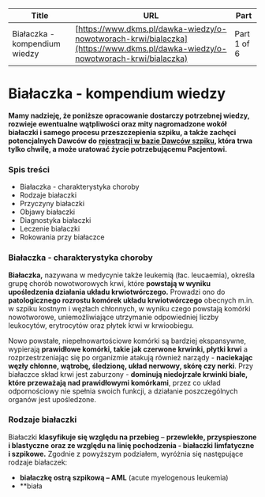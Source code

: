 | **Title**       | **URL**           | **Part**              |
|-----------------|-------------------|-----------------------|
| Białaczka - kompendium wiedzy         | [https://www.dkms.pl/dawka-wiedzy/o-nowotworach-krwi/bialaczka](https://www.dkms.pl/dawka-wiedzy/o-nowotworach-krwi/bialaczka)    | Part 1 of 6          |

# Białaczka - kompendium wiedzy

**Mamy nadzieję, że poniższe opracowanie dostarczy potrzebnej wiedzy, rozwieje ewentualne wątpliwości oraz mity nagromadzone wokół białaczki i samego procesu przeszczepienia szpiku, a także zachęci potencjalnych Dawców do** [**rejestracji w bazie Dawców szpiku**](https://www.dkms.pl/zarejestruj-sie-teraz)**, która trwa tylko chwilę, a może uratować życie potrzebującemu Pacjentowi.**


### Spis treści


* Białaczka \- charakterystyka choroby
* Rodzaje białaczki
* Przyczyny białaczki
* Objawy białaczki
* Diagnostyka białaczki
* Leczenie białaczki
* Rokowania przy białaczce


### Białaczka \- charakterystyka choroby


**Białaczka,** nazywana w medycynie także leukemią (łac. leucaemia), określa grupę chorób nowotworowych krwi, które **powstają w wyniku upośledzenia działania układu krwiotwórczego.** Prowadzi ono do **patologicznego rozrostu komórek układu krwiotwórczego** obecnych m.in. w szpiku kostnym i węzłach chłonnych, w wyniku czego powstają komórki nowotworowe, uniemożliwiające utrzymanie odpowiedniej liczby leukocytów, erytrocytów oraz płytek krwi w krwioobiegu.



Nowo powstałe, niepełnowartościowe komórki są bardziej ekspansywne, wypierają  **prawidłowe komórki, takie jak czerwone krwinki, płytki krwi** a rozprzestrzeniając się po organizmie atakują również narządy \- **naciekając węzły chłonne, wątrobę, śledzionę, układ nerwowy, skórę czy nerki**. Przy białaczce skład krwi jest zaburzony \- **dominują niedojrzałe krwinki białe, które przeważają nad prawidłowymi komórkami**, przez co układ odpornościowy nie spełnia swoich funkcji, a działanie poszczególnych organów jest upośledzone.


### Rodzaje białaczki


Białaczki **klasyfikuje się względu na przebieg** – **przewlekłe, przyspieszone i blastyczne** **oraz ze względu na linię pochodzenia \- białaczki limfatyczne i szpikowe.** Zgodnie z powyższym podziałem, wyróżnia się następujące rodzaje białaczek:


* **białaczkę ostrą szpikową – AML** (acute myelogenous leukemia)
* **biała